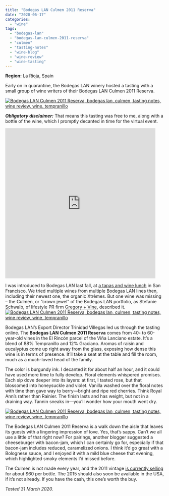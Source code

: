 ```yaml
---
title: "Bodegas LAN Culmen 2011 Reserva"
date: "2020-06-17"
categories:
  - "wine"
tags:
  - "bodegas-lan"
  - "bodegas-lan-culmen-2011-reserva"
  - "culmen"
  - "tasting-notes"
  - "wine-blog"
  - "wine-review"
  - "wine-tasting"
---
```


**Region:** La Rioja, Spain

Early on in quarantine, the Bodegas LAN winery hosted a tasting with a small group of wine writers of their Bodegas LAN Culmen 2011 Reserva.

[![Bodegas LAN Culmen 2011 Reserva, bodegas lan, culmen, tasting notes, wine review, wine, tempranillo](https://thegourmez-wpmedia.s3.amazonaws.com/2020/06/Culmen-Bodegas-LAN-004-375x500.jpg)](https://thegourmez-wpmedia.s3.amazonaws.com/2020/06/Culmen-Bodegas-LAN-004.jpg)

**_Obligatory disclaimer:_** That means this tasting was free to me, along with a bottle of the wine, which I promptly decanted in time for the virtual event.

<iframe src="https://www.facebook.com/plugins/video.php?height=476&href=https%3A%2F%2Fwww.facebook.com%2Fthegourmez%2Fvideos%2F10157237894749607%2F&show_text=false&width=476&t=0" width="476" height="476" style="border:none;overflow:hidden" scrolling="no" frameborder="0" allowfullscreen="true" allow="autoplay; clipboard-write; encrypted-media; picture-in-picture; web-share" allowFullScreen="true"></iframe>

I was introduced to Bodegas LAN last fall, at [a tapas and wine lunch](https://thegourmez.com/blog/2019-11-13-bodegas-lan-winery-rioja/) in San Francisco. We tried multiple wines from multiple Bodegas LAN lines then, including their newest one, the organic Xtrèmes. But one wine was missing – the Culmen, or “crown jewel” of the Bodegas LAN portfolio, as Stefanie Schwalb, of lifestyle PR firm [Gregory + Vine](https://www.gregoryvine.com/), described it.[![Bodegas LAN Culmen 2011 Reserva, bodegas lan, culmen, tasting notes, wine review, wine, tempranillo](https://thegourmez-wpmedia.s3.amazonaws.com/2020/06/Culmen-Bodegas-LAN-002-375x500.jpg)](https://thegourmez-wpmedia.s3.amazonaws.com/2020/06/Culmen-Bodegas-LAN-002.jpg)

Bodegas LAN’s Export Director Trinidad Villegas led us through the tasting online. The **Bodegas LAN Culmen 2011 Reserva** comes from 40- to 60-year-old vines in the El Rincón parcel of the Viña Lanciano estate. It’s a blend of 88% Tempranillo and 12% Graciano. Aromas of raisin and eucalyptus come up right away from the glass, exposing how dense this wine is in terms of presence. It’ll take a seat at the table and fill the room, much as a much-loved head of the family.

The color is burgundy ink. I decanted it for about half an hour, and it could have used more time to fully develop. Floral elements whispered promises. Each sip dove deeper into its layers: at first, I tasted rose, but that blossomed into honeysuckle and violet. Vanilla washed over the floral notes with time then gave way to berry—bright and ripe red cherries. Think Royal Ann’s rather than Rainier. The finish lasts and has weight, but not in a draining way. Tannin sneaks in—you’ll wonder how your mouth went dry.

[![Bodegas LAN Culmen 2011 Reserva, bodegas lan, culmen, tasting notes, wine review, wine, tempranillo](https://thegourmez-wpmedia.s3.amazonaws.com/2020/06/Culmen-Bodegas-LAN-005-375x500.jpg)](https://thegourmez-wpmedia.s3.amazonaws.com/2020/06/Culmen-Bodegas-LAN-005.jpg)

The Bodegas LAN Culmen 2011 Reserva is a walk down the aisle that leaves its guests with a lingering impression of love. Yes, that’s sappy. Can’t we all use a little of that right now? For pairings, another blogger suggested a cheeseburger with bacon-jam, which I can certainly go for, especially if that bacon-jam includes reduced, caramelized onions. I think it’d go great with a Bolognese sauce, and I enjoyed it with a mild blue cheese that evening, which highlighted smoky elements I’d missed before.

The Culmen is not made every year, and the 2011 vintage [is currently selling](https://www.wine-searcher.com/find/lan+culmen+rsrv+doca+rioja+spain/2011) for about $60 per bottle. The 2015 should also soon be available in the USA, if it’s not already. If you have the cash, this one’s worth the buy.

_Tasted 31 March 2020._
